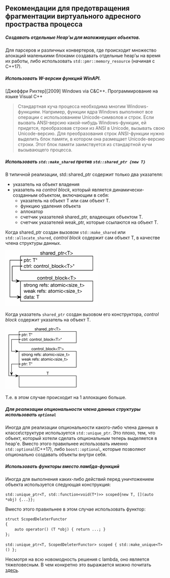 ## Рекомендации для предотвращения фрагментации виртуального адресного простраства процесса
##### Создавать отдельные Heap'ы для маложивущих объектов.
Для парсеров и различных конвертеров, где происходит множество алокаций маленькими блоками создавать отдельные heap’ы на время их работы, либо использовать `std::pmr::memory_resource` (начиная с C++17).

##### Использовать W-версии функций WinAPI.
\[Джеффри Рихтер\]\[2009\] Windows via C&C++. Программирование на языке Visual C++
> Стандартная куча процесса необходима многим Windows-функциям. Например, функции ядра Windows выполняют все операции с использованием Unicode-символов и строк. Если вызвать ANSI-версию какой-нибудь Windows-функции, ей придется, преобразовав строки из ANSI в Unicode, вызывать свою Unicode-версию. Для преобразования строк ANSI-функции нужно выделить блок памяти, в котором она размещает Unicode-версию строки. Этот блок памяти заимствуется из стандартной кучи вызывающего процесса.

##### Использовать `std::make_shared` против `std::shared_ptr {new T}`
В типичной реализации, std::shared_ptr содержит только два указателя:
* указатель на объект владения
* указатель на *control block*, который является динамически-созданным объектом, включающим в себя:
    * указатель на объект T или сам объект T.
    * функцию удаления объекта
    * аллокатор
    * счетчик указателей shared_ptr, владеющих объектом T.
    * счетчик указателей weak_ptr, которые ссылаются на объект T.

Когда shared_ptr создан вызовом `std::make_shared` или `std::allocate_shared`, *control block* содержит сам объект T, в качестве члена структуры данных.

![](shared_ptr-make_shared.png)

Когда указатель `shared_ptr` создан вызовом его конструктора, *control block* содержит указатель на объект T.

![](shared_ptr-by_ctro.png)

Т.е. в этом случае происходит на 1 аллокацию больше.


##### Для реализации опциональности члена данных структуры использовать `optional`
Иногда для реализации опциональности какого-либо члена данных в классе\структуре используется `std::unique_ptr`. Это плохо, тем, что объект, который хотели сделать опциональным теперь выделяется в heap'е.
Вместо этого правильнее использовать именно `std::optional`(C++17), либо `boost::optional`, которые позволяют опционально создавать объекты внутри себя.

##### Использовать функторы вместо ламбда-функций
Иногда для выполнения каких-либо действий перед уничтожением объекта используется следующая конструкция:
```
std::unique_ptr<T, std::function<void(T*)>> scoped{new T, [](auto *obj) {...}};
```

Вместо этого правильнее в этом случае использовать функтор:
```
struct ScopedDeleterFunctor
{
    auto operator() (T *obj) { return ...; }
};

std::unique_ptr<T, ScopedDeleterFunctor> scoped { std::make_unique<T>() };
```

Несмотря на всю новомодность решения с lambda, оно является тяжеловесным. В чем конкретно это выражается можно почитать [здесь](functorVSlambda.md).